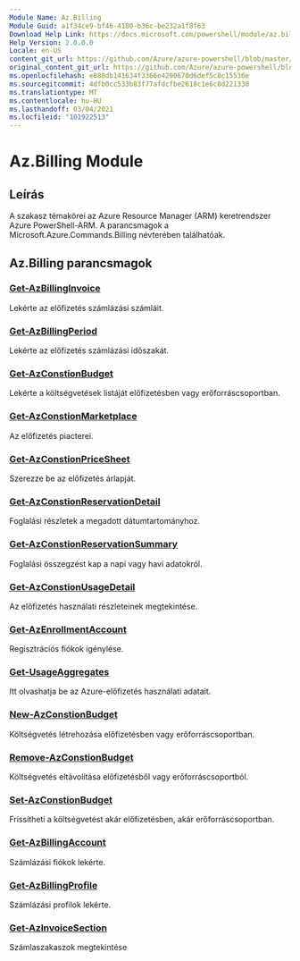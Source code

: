 ```yaml
---
Module Name: Az.Billing
Module Guid: a1f34ce9-bf46-4180-b36c-be232a1f8f63
Download Help Link: https://docs.microsoft.com/powershell/module/az.billing
Help Version: 2.0.0.0
Locale: en-US
content_git_url: https://github.com/Azure/azure-powershell/blob/master/src/Billing/Billing/help/Az.Billing.md
original_content_git_url: https://github.com/Azure/azure-powershell/blob/master/src/Billing/Billing/help/Az.Billing.md
ms.openlocfilehash: e088db141634f3366e4290670d6def5c8c15536e
ms.sourcegitcommit: 4dfb0cc533b83f77afdcfbe2618c1e6c8d221330
ms.translationtype: MT
ms.contentlocale: hu-HU
ms.lasthandoff: 03/04/2021
ms.locfileid: "101922513"
---
```

# Az.Billing Module
## Leírás
A szakasz témakörei az Azure Resource Manager (ARM) keretrendszer Azure PowerShell-ARM. A parancsmagok a Microsoft.Azure.Commands.Billing névterében találhatóak.

## Az.Billing parancsmagok
### [Get-AzBillingInvoice](Get-AzBillingInvoice.md)
Lekérte az előfizetés számlázási számláit.

### [Get-AzBillingPeriod](Get-AzBillingPeriod.md)
Lekérte az előfizetés számlázási időszakát.

### [Get-AzConstionBudget](Get-AzConsumptionBudget.md)
Lekérte a költségvetések listáját előfizetésben vagy erőforráscsoportban.

### [Get-AzConstionMarketplace](Get-AzConsumptionMarketplace.md)
Az előfizetés piacterei.

### [Get-AzConstionPriceSheet](Get-AzConsumptionPriceSheet.md)
Szerezze be az előfizetés árlapját.

### [Get-AzConstionReservationDetail](Get-AzConsumptionReservationDetail.md)
Foglalási részletek a megadott dátumtartományhoz.

### [Get-AzConstionReservationSummary](Get-AzConsumptionReservationSummary.md)
Foglalási összegzést kap a napi vagy havi adatokról.

### [Get-AzConstionUsageDetail](Get-AzConsumptionUsageDetail.md)
Az előfizetés használati részleteinek megtekintése.

### [Get-AzEnrollmentAccount](Get-AzEnrollmentAccount.md)
Regisztrációs fiókok igénylése.

### [Get-UsageAggregates](Get-UsageAggregates.md)
Itt olvashatja be az Azure-előfizetés használati adatait.

### [New-AzConstionBudget](New-AzConsumptionBudget.md)
Költségvetés létrehozása előfizetésben vagy erőforráscsoportban.

### [Remove-AzConstionBudget](Remove-AzConsumptionBudget.md)
Költségvetés eltávolítása előfizetésből vagy erőforráscsoportból.

### [Set-AzConstionBudget](Set-AzConsumptionBudget.md)
Frissítheti a költségvetést akár előfizetésben, akár erőforráscsoportban.

### [Get-AzBillingAccount](Get-AzBillingAccount.md)
Számlázási fiókok lekérte.

### [Get-AzBillingProfile](Get-AzBillingProfile.md)
Számlázási profilok lekérte.

### [Get-AzInvoiceSection](Get-AzInvoiceSection.md)
Számlaszakaszok megtekintése

